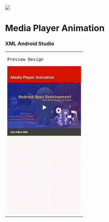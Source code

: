 <a href="https://www.instagram.com/9_Tay"><img src="https://img.shields.io/badge/instagram-%23E4415F?style=flat&logo=instagram&logoColor=white"/></a>

# Media Player Animation
### XML Android Studio

<table>
  <tr>
    <td><pre>Preview Design</pre><img src="images/preview.gif" alt="preview"></td>
   </tr> 
</table>